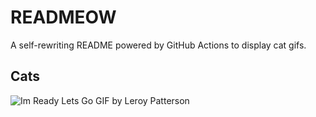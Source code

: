 # READMEOW

A self-rewriting README powered by GitHub Actions to display cat gifs.

## Cats

![Im Ready Lets Go GIF by Leroy Patterson](https://media1.giphy.com/media/CjmvTCZf2U3p09Cn0h/200.gif?cid=9acd02da74fbpo5pvmfpljpjujyxxszgyhzlolgjp9mneep0&ep=v1_gifs_search&rid=200.gif&ct=g)
